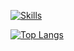 [![Skills](https://skillicons.dev/icons?i=py,java,mysql,git,gradle,maven,html,css,bootstrap,js,eclipse,vscode,github,vs&perline=5)](https://skillicons.dev)

[![Top Langs](https://github-readme-stats.vercel.app/api/top-langs/?username=Gallardo7761&hide_progress=true)](https://github.com/Gallardo7761/repositories)
